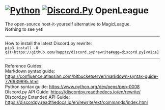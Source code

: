 [![Python](https://img.shields.io/badge/python-3.5-brightgreen.svg)](https://www.python.org/downloads/)
[![Discord.Py](https://img.shields.io/badge/discord.py-1.0.0a-green.svg)](https://github.com/Rapptz/discord.py)
OpenLeague
==========
The open-source host-it-yourself alternative to MagicLeague.<br>
Nothing to see yet!
***
How to install the latest Discord.py rewrite:<br>
``pip3 install -U git+https://github.com/Rapptz/discord.py@rewrite#egg=discord.py[voice]``
***
Reference Guides:<br>
Markdown syntax guide: https://confluence.atlassian.com/bitbucketserver/markdown-syntax-guide-776639995.html<br>
Python syntax guide: https://www.python.org/dev/peps/pep-0008<br>
Discord.py API Guide: https://discordpy.readthedocs.io/en/rewrite/<br>
Discord.py Extended API Guide: https://discordpy.readthedocs.io/en/rewrite/ext/commands/index.html